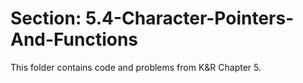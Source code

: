 # Section: 5.4-Character-Pointers-And-Functions
This folder contains code and problems from K&R Chapter 5.
